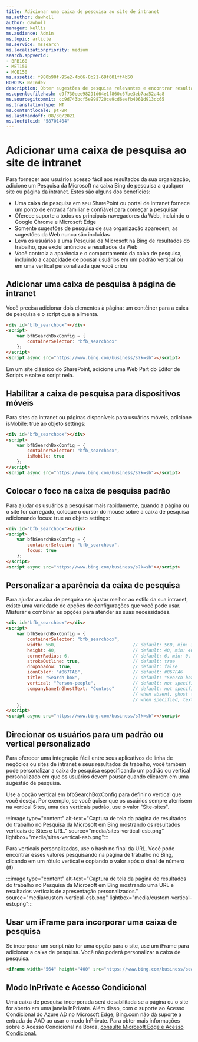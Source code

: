 ```yaml
---
title: Adicionar uma caixa de pesquisa ao site de intranet
ms.author: dawholl
author: dawholl
manager: kellis
ms.audience: Admin
ms.topic: article
ms.service: mssearch
ms.localizationpriority: medium
search.appverid:
- BFB160
- MET150
- MOE150
ms.assetid: f980b90f-95e2-4b66-8b21-69f601ff4b50
ROBOTS: NoIndex
description: Obter sugestões de pesquisa relevantes e encontrar resultados de trabalho mais rapidamente adicionando uma Pesquisa da Microsoft de pesquisa ao seu site ou página da intranet.
ms.openlocfilehash: d9f730eee98291d64e1f860c67be3eb7aa52a4a8
ms.sourcegitcommit: cc9d743bcf5e998720ce9cd6eefb4061d913dc65
ms.translationtype: MT
ms.contentlocale: pt-BR
ms.lasthandoff: 08/30/2021
ms.locfileid: "58701404"
---
```

# <a name="add-a-search-box-to-your-intranet-site"></a>Adicionar uma caixa de pesquisa ao site de intranet

Para fornecer aos usuários acesso fácil aos resultados da sua organização, adicione um Pesquisa da Microsoft na caixa Bing de pesquisa a qualquer site ou página da intranet. Estes são alguns dos benefícios:

- Uma caixa de pesquisa em seu SharePoint ou portal de intranet fornece um ponto de entrada familiar e confiável para começar a pesquisar
- Oferece suporte a todos os principais navegadores da Web, incluindo o Google Chrome e Microsoft Edge
- Somente sugestões de pesquisa de sua organização aparecem, as sugestões da Web nunca são incluídas
- Leva os usuários a uma Pesquisa da Microsoft na Bing de resultados do trabalho, que exclui anúncios e resultados da Web
- Você controla a aparência e o comportamento da caixa de pesquisa, incluindo a capacidade de pousar usuários em um padrão vertical ou em uma vertical personalizada que você criou
  
## <a name="add-a-search-box-to-an-intranet-page"></a>Adicionar uma caixa de pesquisa à página de intranet

Você precisa adicionar dois elementos à página: um contêiner para a caixa de pesquisa e o script que a alimenta.
  
```html
<div id="bfb_searchbox"></div>
<script>
    var bfbSearchBoxConfig = {
        containerSelector: "bfb_searchbox"
    };
</script>
<script async src="https://www.bing.com/business/s?k=sb"></script>
```

Em um site clássico do SharePoint, adicione uma Web Part do Editor de Scripts e solte o script nela.
  
## <a name="enable-the-search-box-for-mobile"></a>Habilitar a caixa de pesquisa para dispositivos móveis

Para sites da intranet ou páginas disponíveis para usuários móveis, adicione isMobile: true ao objeto settings:
  
```html
<div id="bfb_searchbox"></div>
<script>
    var bfbSearchBoxConfig = {
        containerSelector: "bfb_searchbox", 
        isMobile: true
    };
</script>
<script async src="https://www.bing.com/business/s?k=sb"></script>
```

## <a name="put-focus-on-the-search-box-by-default"></a>Colocar o foco na caixa de pesquisa padrão

Para ajudar os usuários a pesquisar mais rapidamente, quando a página ou o site for carregado, coloque o cursor do mouse sobre a caixa de pesquisa adicionando focus: true ao objeto settings:
  
```html
<div id="bfb_searchbox"></div>
<script>
    var bfbSearchBoxConfig = {
        containerSelector: "bfb_searchbox",
        focus: true
    };
</script>
<script async src="https://www.bing.com/business/s?k=sb"></script>
```

## <a name="customize-the-appearance-of-the-search-box"></a>Personalizar a aparência da caixa de pesquisa 

Para ajudar a caixa de pesquisa se ajustar melhor ao estilo da sua intranet, existe uma variedade de opções de configurações que você pode usar. Misturar e combinar as opções para atender às suas necessidades.

```html
<div id="bfb_searchbox"></div>
<script>
    var bfbSearchBoxConfig = {
        containerSelector: "bfb_searchbox",
        width: 560,                             // default: 560, min: 360, max: 650
        height: 40,                             // default: 40, min: 40, max: 72
        cornerRadius: 6,                        // default: 6, min: 0, max: 25                                   
        strokeOutline: true,                    // default: true
        dropShadow: true,                       // default: false
        iconColor: "#067FA6",                   // default: #067FA6
        title: "Search box",                    // default: "Search box"
        vertical: "Person-people",              // default: not specified, search box directs to the All vertical on the WORK results page
        companyNameInGhostText: "Contoso"       // default: not specified
                                                // when absent, ghost text will be "Search work"
                                                // when specified, text will be "Search <companyNameInGhostText>"
    };
</script>
<script async src="https://www.bing.com/business/s?k=sb"></script>
```

## <a name="direct-users-to-a-default-or-custom-vertical"></a>Direcionar os usuários para um padrão ou vertical personalizado

Para oferecer uma integração fácil entre seus aplicativos de linha de negócios ou sites de intranet e seus resultados de trabalho, você também pode personalizar a caixa de pesquisa especificando um padrão ou vertical personalizado em que os usuários devem pousar quando clicarem em uma sugestão de pesquisa.

Use a opção vertical em bfbSearchBoxConfig para definir o vertical que você deseja. Por exemplo, se você quiser que os usuários sempre aterrisem na vertical Sites, uma das verticais padrão, use o valor "Site-sites".

:::image type="content" alt-text="Captura de tela da página de resultados do trabalho no Pesquisa da Microsoft em Bing mostrando os resultados verticais de Sites e URL." source="media/sites-vertical-esb.png" lightbox="media/sites-vertical-esb.png":::

Para verticais personalizadas, use o hash no final da URL. Você pode encontrar esses valores pesquisando na página de trabalho no Bing, clicando em um rótulo vertical e copiando o valor após o sinal de número (#).

:::image type="content" alt-text="Captura de tela da página de resultados do trabalho no Pesquisa da Microsoft em Bing mostrando uma URL e resultados verticais de apresentação personalizados." source="media/custom-vertical-esb.png" lightbox="media/custom-vertical-esb.png":::

## <a name="use-an-iframe-to-embed-a-search-box"></a>Usar um iFrame para incorporar uma caixa de pesquisa

Se incorporar um script não for uma opção para o site, use um iFrame para adicionar a caixa de pesquisa. Você não poderá personalizar a caixa de pesquisa.
  
```html
<iframe width="564" height="400" src="https://www.bing.com/business/searchbox"></iframe>
```

## <a name="inprivate-mode-and-conditional-access"></a>Modo InPrivate e Acesso Condicional

Uma caixa de pesquisa incorporada será desabilitada se a página ou o site for aberto em uma janela InPrivate. Além disso, com o suporte ao Acesso Condicional do Azure AD no Microsoft Edge, Bing.com não dá suporte a entrada do AAD ao usar o modo InPrivate. Para obter mais informações sobre o Acesso Condicional na Borda, [consulte Microsoft Edge e Acesso Condicional.](/deployedge/ms-edge-security-conditional-access#accessing-conditional-access-protected-resources-in-microsoft-edge) 

